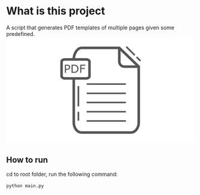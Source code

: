 # What is this project
A script that generates PDF templates of multiple pages given some predefined.
![PDF Template](3.png)
## How to run
cd to root folder, run the following command:
```
python main.py
```
